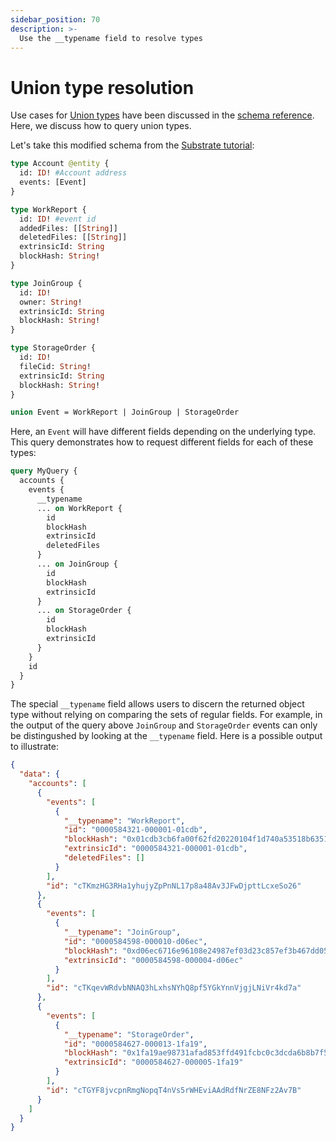 ```yaml
---
sidebar_position: 70
description: >-
  Use the __typename field to resolve types
---
```


# Union type resolution

Use cases for [Union types](/basics/schema-file/unions-and-typed-json) have been discussed in the [schema reference](/basics/schema-file). Here, we discuss how to query union types.

Let's take this modified schema from the [Substrate tutorial](/tutorials/create-a-simple-squid):

```graphql title="schema.graphql"
type Account @entity {
  id: ID! #Account address
  events: [Event]
}

type WorkReport {
  id: ID! #event id
  addedFiles: [[String]]
  deletedFiles: [[String]]
  extrinsicId: String
  blockHash: String!
}

type JoinGroup {
  id: ID!
  owner: String!
  extrinsicId: String
  blockHash: String!
}

type StorageOrder {
  id: ID!
  fileCid: String!
  extrinsicId: String
  blockHash: String!
}

union Event = WorkReport | JoinGroup | StorageOrder
```
Here, an `Event` will have different fields depending on the underlying type. This query demonstrates how to request different fields for each of these types:

```graphql
query MyQuery {
  accounts {
    events {
      __typename
      ... on WorkReport {
        id
        blockHash
        extrinsicId
        deletedFiles
      }
      ... on JoinGroup {
        id
        blockHash
        extrinsicId
      }
      ... on StorageOrder {
        id
        blockHash
        extrinsicId
      }
    }
    id
  }
}
```

The special `__typename` field allows users to discern the returned object type without relying on comparing the sets of regular fields. For example, in the output of the query above `JoinGroup` and `StorageOrder` events can only be distingushed by looking at the `__typename` field. Here is a possible output to illustrate:

```json
{
  "data": {
    "accounts": [
      {
        "events": [
          {
            "__typename": "WorkReport",
            "id": "0000584321-000001-01cdb",
            "blockHash": "0x01cdb3cb6fa00f62fd20220104f1d740a53518b63517419da8a89325d065562b",
            "extrinsicId": "0000584321-000001-01cdb",
            "deletedFiles": []
          }
        ],
        "id": "cTKmzHG3RHa1yhujyZpPnNL17p8a48Av3JFwDjpttLcxeSo26"
      },
      {
        "events": [
          {
            "__typename": "JoinGroup",
            "id": "0000584598-000010-d06ec",
            "blockHash": "0xd06ec6716e96108e24987ef03d23c857ef3b467dd057d7a32c4e123fe5a8df36",
            "extrinsicId": "0000584598-000004-d06ec"
          }
        ],
        "id": "cTKqevWRdvbNNAQ3hLxhsNYhQ8pf5YGkYnnVjgjLNiVr4kd7a"
      },
      {
        "events": [
          {
            "__typename": "StorageOrder",
            "id": "0000584627-000013-1fa19",
            "blockHash": "0x1fa19ae98731afad853ffd491fcbc0c3dcda6b8b7f5a2d56ac6c4c1eb9e4f95e",
            "extrinsicId": "0000584627-000005-1fa19"
          }
        ],
        "id": "cTGYF8jvcpnRmgNopqT4nVs5rWHEviAAdRdfNrZE8NFz2Av7B"
      }
    ]
  }
}
```
